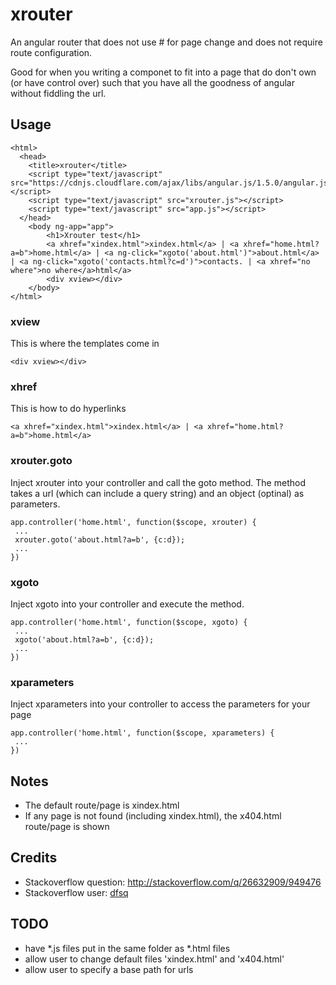 # xrouter
An angular router that does not use # for page change and does not require route configuration.

Good for when you writing a componet to fit into a page that do don't own (or have control over) such that you have all the goodness of angular without fiddling the url.


## Usage

```
<html>
  <head>
    <title>xrouter</title>
    <script type="text/javascript" src="https://cdnjs.cloudflare.com/ajax/libs/angular.js/1.5.0/angular.js"></script>
    <script type="text/javascript" src="xrouter.js"></script>
    <script type="text/javascript" src="app.js"></script>
  </head>
	<body ng-app="app">
		<h1>Xrouter test</h1>
		<a xhref="xindex.html">xindex.html</a> | <a xhref="home.html?a=b">home.html</a> | <a ng-click="xgoto('about.html')">about.html</a> | <a ng-click="xgoto('contacts.html?c=d')">contacts. | <a xhref="no where">no where</a>html</a> 
		<div xview></div>
	</body>
</html>
```


### xview
This is where the templates come in

```
<div xview></div>
```

### xhref
This is how to do hyperlinks

```
<a xhref="xindex.html">xindex.html</a> | <a xhref="home.html?a=b">home.html</a>
```


### xrouter.goto
Inject xrouter into your controller and call the goto method.
The method takes a url (which can include a query string) and an object (optinal) as parameters.

```
app.controller('home.html', function($scope, xrouter) {
 ...
 xrouter.goto('about.html?a=b', {c:d});
 ...
})
```


### xgoto
Inject xgoto into your controller and execute the method.

```
app.controller('home.html', function($scope, xgoto) {
 ...
 xgoto('about.html?a=b', {c:d});
 ...
})
```


### xparameters
Inject xparameters into your controller to access the parameters for your page

```
app.controller('home.html', function($scope, xparameters) {
 ...
})
```

## Notes
- The default route/page is xindex.html
- If any page is not found (including xindex.html), the x404.html route/page is shown

## Credits
- Stackoverflow question: <a href="http://stackoverflow.com/q/26632909/949476" target="_blank">http://stackoverflow.com/q/26632909/949476</a>
- Stackoverflow user: <a href="http://stackoverflow.com/users/949476/dfsq" target="_blank">dfsq</a>


## TODO
- have *.js files put in the same folder as *.html files
- allow user to change default files 'xindex.html' and 'x404.html'
- allow user to specify a base path for urls
